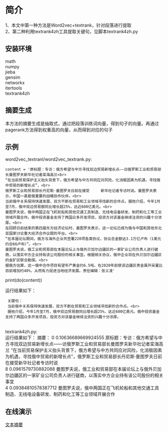 # 简介
1、本文中第一种方法是Word2vec+textrank，针对段落进行提取<br>
2、第二种利用textrank4zh工具提取关键句，见脚本textrank4zh.py
## 安装环境
math<br>
numpy<br>
jieba<br>
gensim<br>
networkx<br>
itertools<br>
textrank4zh<br>

## 摘要生成
本方法的摘要生成是抽取式，通过把段落训练词向量，得到句子的向量。再通过pagerank方法得到权重高的向量，从而得到对应的句子
## 示例
word2vec_textranl/word2vec_textrank.py:<br>

    content = '原标题：专访：俄方希望与中方寻找双边贸易新增长点——访俄罗斯工业和贸易部长曼图罗夫新华社记者栾海高兰<br>
    “在当前贸易保护主义抬头背景下，俄方希望与中方共同应对风险，化消极因素为机遇，寻找俄中贸易的新增长点”，<br>
    俄罗斯工业和贸易部长丹尼斯·曼图罗夫日前在接受     新华社记者专访时说。曼图罗夫表示，中国一直是俄重要的战略协作伙伴。<br>
    当前俄中关系保持快速发展，双方不断在贸易和工业领域寻找新的合作点。据他介绍，今年1月至7月，俄中双边贸易额同比增长超25%，达近600亿美元。<br>
    曼图罗夫说，俄中两国正在飞机轮船和其他交通工具制造、无线电设备研发、制药和化工等工业领域开展合作。俄中投资基金支持了两国众多开发项目，投资方对该基金继续注资的兴趣十分浓厚。<br>
    在回顾日前结束的第四届东方经济论坛时，曼图罗夫表示，这一论坛已成为俄与中国和其他东北亚国家讨论重大经济合作议题的平台。<br>
    “在本届论坛期间，俄方与海外企业共签署220项各类协议，协议总金额达3.1万亿卢布（1美元约合66卢布）”。<br>
    曼图罗夫说，俄工业和贸易部在本届论坛上与俄外贝加尔边疆区的一家矿业公司负责人进行磋商，以落实中方企业持有该公司股份的相关事宜。根据相关协议，俄中企业将在外贝加尔边疆区的金矿区联合勘探。<br>
    据俄方估算，这一俄中合作项目有望年产黄金约6.5吨，在2020年前使该边疆区贵金属开采量比目前增加约40%，从而有力促进当地经济发展。责任编辑：张义凌'
print(do(content))<br>

运行结果如下：

     关键句：
     当前俄中关系保持快速发展，双方不断在贸易和工业领域寻找新的合作点。<br>
     据他介绍，今年1月至7月，俄中双边贸易额同比增长超25%，达近600亿美元。俄中投资基金支持了两国众多开发项目，投资方对该基金继续注资的兴趣十分浓厚。


​     
 textrank4zh.py:<br>
 运行结果如下：
        摘要：
        0 0.10636689669924555 原标题：专访：俄方希望与中方寻找双边贸易新增长点——访俄罗斯工业和贸易部长曼图罗夫新华社记者栾海高兰 “在当前贸易保护主义抬头背景下，俄方希望与中方共同应对风险，化消极因素为机遇，寻找俄中贸易的新增长点”，俄罗斯工业和贸易部长丹尼斯·曼图罗夫日前在接受新华社记者专访时说<br>
        8 0.0961579730882088 曼图罗夫说，俄工业和贸易部在本届论坛上与俄外贝加尔边疆区的一家矿业公司负责人进行磋商，以落实中方企业持有该公司股份的相关事宜<br>
        4 0.09384810578387712 曼图罗夫说，俄中两国正在飞机轮船和其他交通工具制造、无线电设备研发、制药和化工等工业领域开展合作<br>


## 在线演示

[文本摘要](http://www.nlpport.com/freedom/info/)
